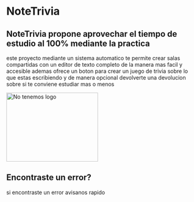 # NoteTrivia

## NoteTrivia propone aprovechar el tiempo de estudio al 100% mediante la practica  

este proyecto mediante un sistema automatico te permite crear salas compartidas con un editor de texto completo de la manera mas facil y accesible ademas ofrece un boton para crear un juego de trivia sobre lo que estas escribiendo y de manera opcional devolverte una devolucion sobre si te conviene estudiar mas o menos

<!-- aca va a ir el logo -->
<img src="https://www.google.com/imgres?q=note%20trivia&imgurl=https%3A%2F%2Fthumbs.dreamstime.com%2Fb%2Fhand-writing-text-caption-inspiration-showing-i-love-trivia-concept-meaning-unimportant-quiz-fun-loving-written-sticky-note-re-105176076.jpg&imgrefurl=https%3A%2F%2Fwww.dreamstime.com%2Fhand-writing-text-caption-inspiration-showing-i-love-trivia-concept-meaning-unimportant-quiz-fun-loving-written-sticky-note-re-image105176076&docid=UCRRlDKFIhsQLM&tbnid=WNLhT5DKLcYFkM&vet=12ahUKEwiququHpvSOAxXIpJUCHZJYDnkQM3oECB0QAA..i&w=800&h=534&hcb=2&itg=1&ved=2ahUKEwiququHpvSOAxXIpJUCHZJYDnkQM3oECB0QAA" alt="No tenemos logo" width="240" height="180"/>

## Encontraste un error?
si encontraste un error avisanos rapido

